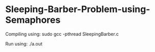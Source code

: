 # Sleeping-Barber-Problem-using-Semaphores

Compiling using: sudo gcc -pthread SleepingBarber.c

Run using: ./a.out
